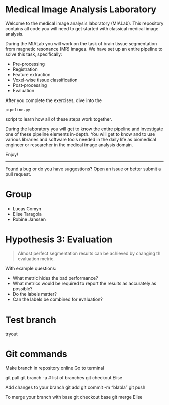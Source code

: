# Medical Image Analysis Laboratory

Welcome to the medical image analysis laboratory (MIALab).
This repository contains all code you will need to get started with classical medical image analysis.

During the MIALab you will work on the task of brain tissue segmentation from magnetic resonance (MR) images.
We have set up an entire pipeline to solve this task, specifically:

- Pre-processing
- Registration
- Feature extraction
- Voxel-wise tissue classification
- Post-processing
- Evaluation

After you complete the exercises, dive into the 
    
    pipeline.py 

script to learn how all of these steps work together. 

During the laboratory you will get to know the entire pipeline and investigate one of these pipeline elements in-depth.
You will get to know and to use various libraries and software tools needed in the daily life as biomedical engineer or researcher in the medical image analysis domain.

Enjoy!

----

Found a bug or do you have suggestions? Open an issue or better submit a pull request.

# Group
- Lucas Comyn
- Elise Taragola
- Robine Janssen

# Hypothesis 3: Evaluation

> Almost perfect segmentation results can be achieved by changing th evaluation metric.

With example questions:
- What metric hides the bad performance?
- What metrics would be required to report the results as accurately as possible?
- Do the labels matter?
- Can the labels be combined for evaluation?

# Test branch
tryout

# Git commands
Make branch in repository online
Go to terminal

git pull
git branch -a 			# list of branches
git checkout Elise

Add changes to your branch
git add
git commit -m “blabla”
git push

To merge your branch with base
git checkout base
git merge Elise